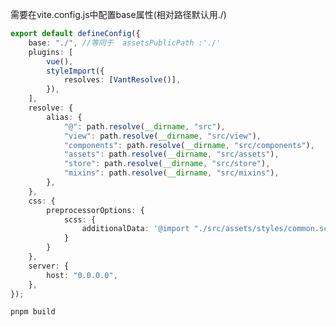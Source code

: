 <!--
 * @Author: guanjiajun www.guanjiajun@ewake.com
 * @Date: 2023-05-15 10:04:17
 * @LastEditors: guanjiajun www.guanjiajun@ewake.com
 * @LastEditTime: 2023-05-15 10:04:43
 * @FilePath: \studys\programming\web,client\vue3\vite编译注意.md
 * @Description: 这是默认设置,请设置`customMade`, 打开koroFileHeader查看配置 进行设置: https://github.com/OBKoro1/koro1FileHeader/wiki/%E9%85%8D%E7%BD%AE
-->
需要在vite.config.js中配置base属性(相对路径默认用./)
```typescript
export default defineConfig({
    base: "./", //等同于  assetsPublicPath :'./'
    plugins: [
        vue(),
        styleImport({
            resolves: [VantResolve()],
        }),
    ],
    resolve: {
        alias: {
            "@": path.resolve(__dirname, "src"),
            "view": path.resolve(__dirname, "src/view"),
            "components": path.resolve(__dirname, "src/components"),
            "assets": path.resolve(__dirname, "src/assets"),
            "store": path.resolve(__dirname, "src/store"),
            "mixins": path.resolve(__dirname, "src/mixins"),
        },
    },
    css: {
        preprocessorOptions: {
            scss: {
                additionalData: '@import "./src/assets/styles/common.scss";'
            }
        }
    },
    server: {
        host: "0.0.0.0",
    },
});
```
```shell
pnpm build
```


